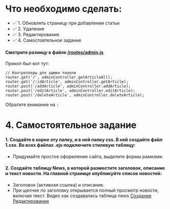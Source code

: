 # Что необходимо сделать:
- ✅ 1. Обновлять страницу при добавлении статьи
- ✅ 2. Удаление
- ✅ 3. Редактирование 
- ✅ 4. Самостоятельное задание
#### Смотрите разницу в файле [/routes/admin.js](https://github.com/eXTrimeXT/Server/blob/main/routes/admin.js)
Прикол был вот тут:
``` 
// Контроллеры для админ панели
router.get('/', adminController.getArticleAll);
router.get('/:idArticle', adminController.getArticle);
router.post('/addArticle', adminController.addArticle);
router.post('/editArticle', adminController.editArticle);
router.post('/deleteArticle', adminController.deleteArticle);
```
Обратите внимание на `:`

# 4. Самостоятельное задание
#### 1. Создайте в корне эту папку, и в ней папку css. В ней создайте файл 1.css. Во всех файлах .ejs подключите стилевую таблицу:
- Придумайте простое оформление сайта, выделите формы рамками. 


#### 2. Создайте таблицу News, в которой разместите заголовок, описание и текст новости. На главной странице опубликуйте список новостей:
- Заголовок (активная ссылка) и описание. 
- При щелчке по заголовку открывается полный просмотр новости, включая текст.
Видео как создавалась таблица news
[Создание](https://github.com/eXTrimeXT/Server/blob/main/СозданиеТаблицыNews.mp4)
[Редактирование](https://github.com/eXTrimeXT/Server/blob/main/ЗабылAUO_в_ID.mp4)